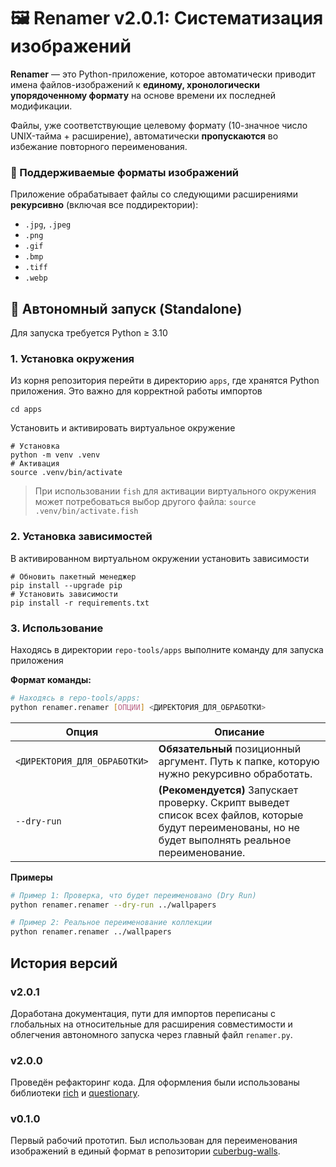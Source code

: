 # 🖼️ Renamer v2.0.1: Систематизация изображений

**Renamer** — это Python-приложение, которое автоматически приводит имена файлов-изображений к **единому, хронологически упорядоченному формату** на основе времени их последней модификации.

Файлы, уже соответствующие целевому формату (10-значное число UNIX-тайма + расширение), автоматически **пропускаются** во избежание повторного переименования.

### 🎨 Поддерживаемые форматы изображений

Приложение обрабатывает файлы со следующими расширениями **рекурсивно** (включая все поддиректории):
* `.jpg`, `.jpeg`
* `.png`
* `.gif`
* `.bmp`
* `.tiff`
* `.webp`

## 🚀 Автономный запуск (Standalone)

Для запуска требуется Python ≥ 3.10

### 1. Установка окружения

Из корня репозитория перейти в директорию `apps`, где хранятся Python приложения. Это важно для корректной работы импортов

```shell
cd apps
```

Установить и активировать виртуальное окружение

```shell
# Установка
python -m venv .venv
# Активация
source .venv/bin/activate
```

>При использовании `fish` для активации виртуального окружения может потребоваться выбор другого файла: `source .venv/bin/activate.fish`

### 2. Установка зависимостей

В активированном виртуальном окружении установить зависимости

```shell
# Обновить пакетный менеджер
pip install --upgrade pip
# Установить зависимости
pip install -r requirements.txt
```

### 3. Использование

Находясь в директории `repo-tools/apps` выполните команду для запуска приложения

**Формат команды:**
```bash
# Находясь в repo-tools/apps:
python renamer.renamer [ОПЦИИ] <ДИРЕКТОРИЯ_ДЛЯ_ОБРАБОТКИ>
```

| Опция | Описание |
|----------|----------|
| `<ДИРЕКТОРИЯ_ДЛЯ_ОБРАБОТКИ>` | **Обязательный** позиционный аргумент. Путь к папке, которую нужно рекурсивно обработать. |
| `--dry-run` | **(Рекомендуется)** Запускает проверку. Скрипт выведет список всех файлов, которые будут переименованы, но не будет выполнять реальное переименование. |

**Примеры**
```bash
# Пример 1: Проверка, что будет переименовано (Dry Run)
python renamer.renamer --dry-run ../wallpapers

# Пример 2: Реальное переименование коллекции
python renamer.renamer ../wallpapers
```

## История версий

### v2.0.1

Доработана документация, пути для импортов переписаны с глобальных на относительные для расширения совместимости и облегчения автономного запуска через главный файл `renamer.py`.


### v2.0.0

Проведён рефакторинг кода. Для оформления были использованы библиотеки [rich](https://pypi.org/project/rich/) и [questionary](https://pypi.org/project/questionary/).

### v0.1.0

Первый рабочий прототип. Был использован для переименования изображений в единый формат в репозитории [cuberbug-walls](https://github.com/cuberbug/cuberbug-walls).
